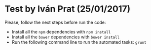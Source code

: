 # Test by Iván Prat (25/01/2017)

Please, follow the next steps before run the code:

- Install all the `npm` dependencies with `npm install`
- Install all the `bower` dependencies with `bower install`
- Run the following command line to run the automated tasks: `grunt`
